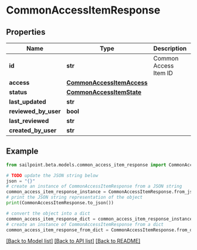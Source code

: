 # CommonAccessItemResponse


## Properties

Name | Type | Description | Notes
------------ | ------------- | ------------- | -------------
**id** | **str** | Common Access Item ID | [optional] 
**access** | [**CommonAccessItemAccess**](CommonAccessItemAccess.md) |  | [optional] 
**status** | [**CommonAccessItemState**](CommonAccessItemState.md) |  | [optional] 
**last_updated** | **str** |  | [optional] 
**reviewed_by_user** | **bool** |  | [optional] 
**last_reviewed** | **str** |  | [optional] 
**created_by_user** | **str** |  | [optional] 

## Example

```python
from sailpoint.beta.models.common_access_item_response import CommonAccessItemResponse

# TODO update the JSON string below
json = "{}"
# create an instance of CommonAccessItemResponse from a JSON string
common_access_item_response_instance = CommonAccessItemResponse.from_json(json)
# print the JSON string representation of the object
print(CommonAccessItemResponse.to_json())

# convert the object into a dict
common_access_item_response_dict = common_access_item_response_instance.to_dict()
# create an instance of CommonAccessItemResponse from a dict
common_access_item_response_from_dict = CommonAccessItemResponse.from_dict(common_access_item_response_dict)
```
[[Back to Model list]](../README.md#documentation-for-models) [[Back to API list]](../README.md#documentation-for-api-endpoints) [[Back to README]](../README.md)


